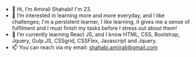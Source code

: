 - 👋 Hi, I’m Amirali Shahabi! I'm 23.
- 👀 I’m interested in learning more and more everyday, and I like challenges; I'm a persistent learner, I like learning, it gives me a sense of fulfilment and I must finish my tasks before I stress out about them!
- 🌱 I’m currently learning React JS, and I know HTML, CSS, Bootstrap, Jquery, Gulp.JS, CSSgrid, CSSFlex, Javascript and Jquery.
- 📫 You can reach via my email: shahabi.amiirali@gmail.com

<!---
AmiraliSh98Aa/AmiraliSh98Aa is a ✨ special ✨ repository because its `README.md` (this file) appears on your GitHub profile.
You can click the Preview link to take a look at your changes.
--->
